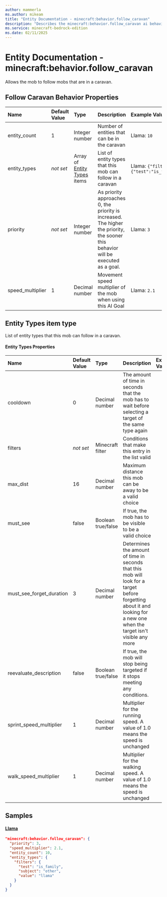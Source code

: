 ```yaml
---
author: mammerla
ms.author: mikeam
title: "Entity Documentation - minecraft:behavior.follow_caravan"
description: "Describes the minecraft:behavior.follow_caravan ai behavior component"
ms.service: minecraft-bedrock-edition
ms.date: 02/11/2025 
---
```


# Entity Documentation - minecraft:behavior.follow_caravan

Allows the mob to follow mobs that are in a caravan.


## Follow Caravan Behavior Properties

|Name       |Default Value |Type |Description |Example Values |
|:----------|:-------------|:----|:-----------|:------------- |
| entity_count | 1 | Integer number | Number of entities that can be in the caravan | Llama: `10` | 
| entity_types | *not set* | Array of [Entity Types](#entity-types-item-type) items | List of entity types that this mob can follow in a caravan | Llama: `{"filters":{"test":"is_family","subject":"other","value":"llama"}}` | 
| priority | *not set* | Integer number | As priority approaches 0, the priority is increased. The higher the priority, the sooner this behavior will be executed as a goal. | Llama: `3` | 
| speed_multiplier | 1 | Decimal number | Movement speed multiplier of the mob when using this AI Goal | Llama: `2.1` | 

## Entity Types item type
List of entity types that this mob can follow in a caravan.


#### Entity Types Properties

|Name       |Default Value |Type |Description |Example Values |
|:----------|:-------------|:----|:-----------|:------------- |
| cooldown | 0 | Decimal number | The amount of time in seconds that the mob has to wait before selecting a target of the same type again |  | 
| filters | *not set* | Minecraft filter | Conditions that make this entry in the list valid |  | 
| max_dist | 16 | Decimal number | Maximum distance this mob can be away to be a valid choice |  | 
| must_see | false | Boolean true/false | If true, the mob has to be visible to be a valid choice |  | 
| must_see_forget_duration | 3 | Decimal number | Determines the amount of time in seconds that this mob will look for a target before forgetting about it and looking for a new one when the target isn't visible any more |  | 
| reevaluate_description | false | Boolean true/false | If true, the mob will stop being targeted if it stops meeting any conditions. |  | 
| sprint_speed_multiplier | 1 | Decimal number | Multiplier for the running speed. A value of 1.0 means the speed is unchanged |  | 
| walk_speed_multiplier | 1 | Decimal number | Multiplier for the walking speed. A value of 1.0 means the speed is unchanged |  | 

## Samples

#### [Llama](https://github.com/Mojang/bedrock-samples/tree/preview/behavior_pack/entities/llama.json)


```json
"minecraft:behavior.follow_caravan": {
  "priority": 3,
  "speed_multiplier": 2.1,
  "entity_count": 10,
  "entity_types": {
    "filters": {
      "test": "is_family",
      "subject": "other",
      "value": "llama"
    }
  }
}
```
